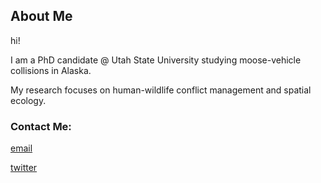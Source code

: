 ## About Me

hi! 

I am a PhD candidate @ Utah State University studying moose-vehicle collisions in Alaska.

My research focuses on human-wildlife conflict management and spatial ecology.




### Contact Me:

[email](mailto:luke.mcdonald@usu.edu)

[twitter](https://twitter.com/l_r_mcdonald?s=20)

